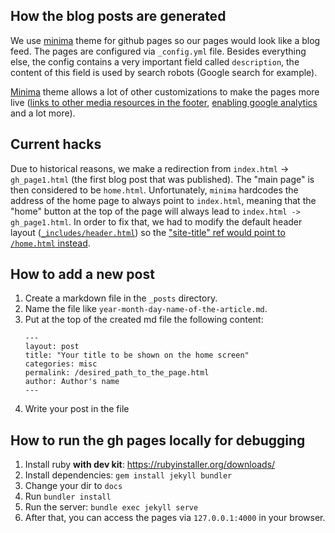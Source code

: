 ## How the blog posts are generated

We use [minima](https://github.com/jekyll/minima) theme for github pages so our pages would look like a blog feed.
The pages are configured via `_config.yml` file. Besides everything else, the config contains a very important field
called `description`, the content of this field is used by search robots (Google search for example).

[Minima](https://github.com/jekyll/minima) theme allows a lot of other customizations to make the pages more live 
([links to other media resources in the footer](https://github.com/jekyll/minima?tab=readme-ov-file#social-networks),
[enabling google analytics](https://github.com/jekyll/minima?tab=readme-ov-file#enabling-google-analytics) and a lot more).

## Current hacks

Due to historical reasons, we make a redirection from `index.html` -> `gh_page1.html` (the first blog post that was published).
The "main page" is then considered to be `home.html`. Unfortunately, `minima` hardcodes the address of the home page to always point
to `index.html`, meaning that the "home" button at the top of the page will always lead to `index.html -> gh_page1.html`. In order
to fix that, we had to modify the default header layout
([`_includes/header.html`](https://github.com/dchigarev/modin_perf_examples/blob/master/docs/_includes/header.html))
so the ["site-title" ref would point to `/home.html` instead](https://github.com/dchigarev/modin_perf_examples/blob/de74cbb8c6b37ec90725362aad0ec1df28976f94/docs/_includes/header.html#L7).

## How to add a new post

1. Create a markdown file in the `_posts` directory.
2. Name the file like `year-month-day-name-of-the-article.md`.
3. Put at the top of the created md file the following content:
    ```
    ---
    layout: post
    title: "Your title to be shown on the home screen"
    categories: misc
    permalink: /desired_path_to_the_page.html
    author: Author's name
    ---
    ```
4. Write your post in the file

## How to run the gh pages locally for debugging

1. Install ruby <b>with dev kit</b>: https://rubyinstaller.org/downloads/
2. Install dependencies: `gem install jekyll bundler`
3. Change your dir to `docs`
4. Run `bundler install`
5. Run the server: `bundle exec jekyll serve`
6. After that, you can access the pages via `127.0.0.1:4000` in your browser.
